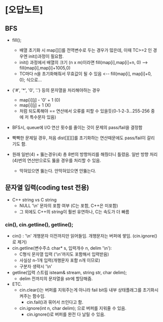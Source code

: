 # [오답노트]

## BFS
+ fill(); 
    + 배열 초기화 시 map[][]를 전역변수로 두는 경우가 많은데, 이때 TC>=2 인 경우엔 init()과정이 필요함. 
    + init() 과정에서 배열의 크기 (n x m)이라면 fill(map[i],map[i]+n, 0) --> fill(map[i],map[i]+1005,0)
    + TC마다 n을 초기화해줘서 무효값이 될 수 있음 <-- fill(map[i], map[i]+0, 0); 식으로...

+ {'#', '*', '0', '.'} 등의 문자열을 처리해야하는 경우
    + map[i][j] - '0' + 1 (0)
    + map[i][j] + 1       (X)
    + 처럼 되도록해야 == 연산에서 오류를 피할 수 있을듯(0-1-2-3...255-256 중에 저 특수문자 있음)

+ BFS시, queue에 I/O 연산 횟수를 줄이는 것이 문제의 pass/fail을 결정함

+ 빡빡한 문제일 경우, 처음 dist[][][]를 초기화하는 연산때문에도 pass/fail이 갈리기도 함.
+ 원래 일반(4) + 뚫는경우(4) 총 8번의 방향처리를 해줬더니 틀렸음. 일반 방향 처리(4)번의 연산만으로도 뚫을 경우를 처리할 수 있음.
    + 막혀있으면 뚫는다. 안막혀있으면  안뚫는다.


## 문자열 입력(coding test 전용)
+ C++ string vs C string
    + NULL '\n' 문자의 포함 여부 (C는 포함, C++은 미포함)
    + 그 외에도 C++의 string이 훨씬 유연하나, C는 속도가 더 빠름

### <istream> cin(), <istream> cin.getline(), <string> getline();
+ cin() : '\n' 개행문자 이전까지만 읽어들임. 개행문자는 버퍼에 쌓임. (cin.ignore()로 제거)
+ cin.getline(변수주소 char* s, 입력개수 n, delim '\n'):
    + C형식 문자열 입력 ('\n'까지도 포함해서 입력받음)
    + 사실상 n-1개 입력(개행문자 포함 n개 이므로)
    + 구분자 생략시 '\n'
+ getline(입력 스트림 isteam& stream, string str, char delim);
    + delim 전까지의 문자열을 str에 할당해줌.
+ ETC.
    + cin.clear()는 버퍼를 지워주는게 아니라 fail bit등 내부 상태플래그를 초기화시켜주는 함수임.
        + cin.fail()과 묶어서 쓰인다고 함.
    + cin.ignore(int n, char delim); 으로 버퍼를 지워줄 수 있음. 
        + cin.ignore()로 버퍼를 완전 다 날릴 수 있음.

